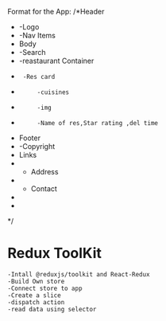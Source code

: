 Format for the App:
/*Header
 *  -Logo
 *  -Nav Items
 * Body
 *  -Search
 *  -reastaurant Container
 *      -Res card
 * 			-cuisines
 *          -img
 * 			-Name of res,Star rating ,del time
 * Footer
 * -Copyright
 * Links
 * - Address
 * - Contact
 *
 * 
 */

 # Redux ToolKit
    -Intall @reduxjs/toolkit and React-Redux
    -Build Own store
    -Connect store to app
    -Create a slice 
    -dispatch action
    -read data using selector
    
